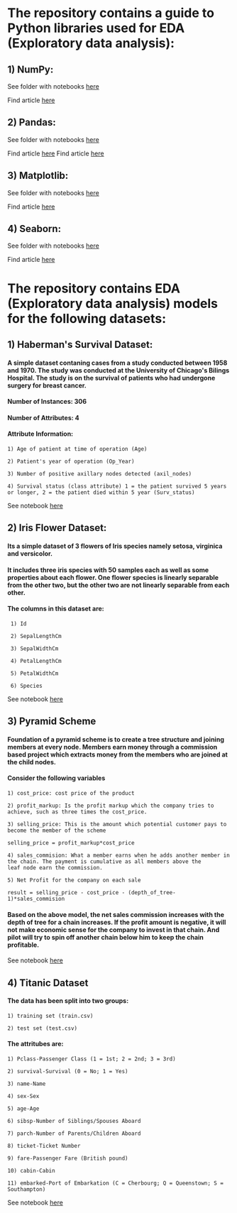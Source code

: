 # The repository contains a guide to Python libraries used for EDA (Exploratory data analysis):

## 1) NumPy:
See folder with notebooks [here](https://github.com/jayashree8/Machine_learning_EDA/tree/master/Guide/NumPy)

Find article [here](https://jayashree8.medium.com/a-complete-guide-on-numpy-for-data-science-c54f47dfef8d)

## 2) Pandas:
See folder with notebooks [here](https://github.com/jayashree8/Machine_learning_EDA/tree/master/Guide/Pandas)

Find article [here](https://jayashree8.medium.com/pandas-in-depth-for-data-science-60abbcb2206)
Find article [here](https://jayashree8.medium.com/data-visualization-using-pandas-cfcde72807b1)

## 3) Matplotlib:
See folder with notebooks [here](https://github.com/jayashree8/Machine_learning_EDA/blob/master/Guide/Matplotlib)

Find article [here](https://jayashree8.medium.com/matplotlib-for-exploratory-data-analysis-a7c71c2d0a90)

## 4) Seaborn:
See folder with notebooks [here](https://github.com/jayashree8/Machine_learning_EDA/tree/master/Guide/Seaborn)

Find article [here](https://jayashree8.medium.com/using-seaborn-to-perform-data-visualization-c7612f9c470f)


# The repository contains EDA (Exploratory data analysis) models for the following datasets:

## 1) Haberman's Survival Dataset:

#### A simple dataset contaning cases from a study conducted between 1958 and 1970. The study was conducted at the University of Chicago's Bilings Hospital. The study is on the survival of patients who had undergone surgery for breast cancer. 

#### Number of Instances: 306
#### Number of Attributes: 4

#### Attribute Information:

    1) Age of patient at time of operation (Age)
    
    2) Patient's year of operation (Op_Year)
    
    3) Number of positive axillary nodes detected (axil_nodes)
    
    4) Survival status (class attribute) 1 = the patient survived 5 years or longer, 2 = the patient died within 5 year (Surv_status)

See notebook [here](https://github.com/jayashree8/Machine_learning_EDA/blob/master/Haberman%20EDA/haberman-EDA.ipynb)    


## 2) Iris Flower Dataset:

#### Its a simple dataset of 3 flowers of Iris species namely setosa, virginica and versicolor.

#### It includes three iris species with 50 samples each as well as some properties about each flower. One flower species is linearly separable from the other two, but the other two are not linearly separable from each other.

#### The columns in this dataset are:

     1) Id
      
     2) SepalLengthCm
      
     3) SepalWidthCm
      
     4) PetalLengthCm
      
     5) PetalWidthCm
      
     6) Species
      
See notebook [here](https://github.com/jayashree8/Machine_learning_EDA/blob/master/Iris%20EDA/Iris_EDA.ipynb)       

## 3) Pyramid Scheme

#### Foundation of a pyramid scheme is to create a tree structure and joining members at every node. Members earn money through a commission based project which extracts money from the members who are joined at the child nodes.

#### Consider the following variables

    1) cost_price: cost price of the product

    2) profit_markup: Is the profit markup which the company tries to achieve, such as three times the cost_price. 

    3) selling_price: This is the amount which potential customer pays to become the member of the scheme 

    selling_price = profit_markup*cost_price

    4) sales_commision: What a member earns when he adds another member in the chain. The payment is cumulative as all members above the         leaf node earn the commission.

    5) Net Profit for the company on each sale

    result = selling_price - cost_price - (depth_of_tree-1)*sales_commision

#### Based on the above model, the net sales commission increases with the depth of tree for a chain increases. If the profit amount is           negative, it will not make economic sense for the company to invest in that chain. And pilot will try to spin off another chain below him to keep the chain profitable.

See notebook [here](https://github.com/jayashree8/Machine_learning_EDA/blob/master/Pyramid%20scheme%20EDA/Pyramid%20Scheme.ipynb)

## 4) Titanic Dataset

#### The data has been split into two groups:

    1) training set (train.csv)
    
    2) test set (test.csv)
    
#### The attritubes are:

    1) Pclass-Passenger Class (1 = 1st; 2 = 2nd; 3 = 3rd)

    2) survival-Survival (0 = No; 1 = Yes)

    3) name-Name

    4) sex-Sex

    5) age-Age

    6) sibsp-Number of Siblings/Spouses Aboard

    7) parch-Number of Parents/Children Aboard

    8) ticket-Ticket Number

    9) fare-Passenger Fare (British pound)

    10) cabin-Cabin

    11) embarked-Port of Embarkation (C = Cherbourg; Q = Queenstown; S = Southampton)
    
See notebook [here](https://github.com/jayashree8/Machine_learning_EDA/blob/master/Titanic%20EDA/Titanic.ipynb)
